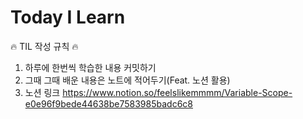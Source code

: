 # Today I Learn
 🔥 TIL 작성 규칙 🔥
 1. 하루에 한번씩 학습한 내용 커밋하기
 2. 그때 그때 배운 내용은 노트에 적어두기(Feat. 노션 활용)
 3. 노션 링크 https://www.notion.so/feelslikemmmm/Variable-Scope-e0e96f9bede44638be7583985badc6c8 
 
